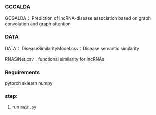 ### GCGALDA
GCGALDA： Prediction of lncRNA-disease association based on graph convolution and graph attention 
### DATA
DATA：
DiseaseSimilarityModel.csv：Disease semantic similarity

RNASiNet.csv：functional similarity for lncRNAs
### Requirements
pytorch
sklearn
numpy
### step:
1. run `main.py` 
